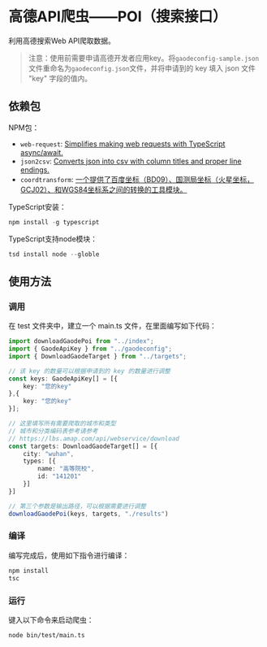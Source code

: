 # 高德API爬虫——POI（搜索接口）

利用高德搜索Web API爬取数据。

> 注意：使用前需要申请高德开发者应用key。将`gaodeconfig-sample.json`文件重命名为`gaodeconfig.json`文件，并将申请到的 key 填入 json 文件 "key" 字段的值内。

## 依赖包

NPM包：

- `web-request`: [Simplifies making web requests with TypeScript async/await.](https://www.npmjs.com/package/web-request)
- `json2csv`: [Converts json into csv with column titles and proper line endings.](https://www.npmjs.com/package/json2csv)
- `coordtransform`: [一个提供了百度坐标（BD09）、国测局坐标（火星坐标，GCJ02）、和WGS84坐标系之间的转换的工具模块。](https://www.npmjs.com/package/coordtransform)

TypeScript安装：

```ts
npm install -g typescript
```

TypeScript支持node模块：

```ts
tsd install node --globle
```

## 使用方法

### 调用

在 test 文件夹中，建立一个 main.ts 文件，在里面编写如下代码：

```ts
import downloadGaodePoi from "../index";
import { GaodeApiKey } from "../gaodeconfig";
import { DownloadGaodeTarget } from "../targets";

// 该 key 的数量可以根据申请到的 key 的数量进行调整
const keys: GaodeApiKey[] = [{
    key: "您的key"
},{
    key: "您的key"
}];

// 这里填写所有需要爬取的城市和类型
// 城市和分类编码表参考请参考
// https://lbs.amap.com/api/webservice/download
const targets: DownloadGaodeTarget[] = [{
    city: "wuhan",
    types: [{
        name: "高等院校",
        id: "141201"
    }]
}]

// 第三个参数是输出路径，可以根据需要进行调整
downloadGaodePoi(keys, targets, "./results")
```

### 编译

编写完成后，使用如下指令进行编译：

```bash
npm install
tsc
```

### 运行

键入以下命令来启动爬虫：

```bash
node bin/test/main.ts
```